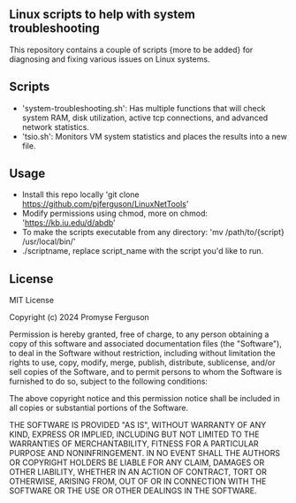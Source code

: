 ## Linux scripts to help with system troubleshooting
 This repository contains a couple of scripts {more to be added} for diagnosing and fixing various issues on Linux systems. 


## Scripts 
- 'system-troubleshooting.sh': Has multiple functions that will check system RAM, disk utilization, active tcp connections, and advanced network statistics. 
- 'tsio.sh': Monitors VM system statistics and places the results into a new file.

## Usage
- Install this repo locally 'git clone https://github.com/pjferguson/LinuxNetTools'
- Modify permissions using chmod, more on chmod: 'https://kb.iu.edu/d/abdb'
- To make the scripts executable from any directory: 'mv /path/to/{script} /usr/local/bin/'
- ./scriptname, replace script_name with the script you'd like to run. 

## License
MIT License

Copyright (c) 2024 Promyse Ferguson

Permission is hereby granted, free of charge, to any person obtaining a copy
of this software and associated documentation files (the "Software"), to deal
in the Software without restriction, including without limitation the rights
to use, copy, modify, merge, publish, distribute, sublicense, and/or sell
copies of the Software, and to permit persons to whom the Software is
furnished to do so, subject to the following conditions:

The above copyright notice and this permission notice shall be included in all
copies or substantial portions of the Software.

THE SOFTWARE IS PROVIDED "AS IS", WITHOUT WARRANTY OF ANY KIND, EXPRESS OR
IMPLIED, INCLUDING BUT NOT LIMITED TO THE WARRANTIES OF MERCHANTABILITY,
FITNESS FOR A PARTICULAR PURPOSE AND NONINFRINGEMENT. IN NO EVENT SHALL THE
AUTHORS OR COPYRIGHT HOLDERS BE LIABLE FOR ANY CLAIM, DAMAGES OR OTHER
LIABILITY, WHETHER IN AN ACTION OF CONTRACT, TORT OR OTHERWISE, ARISING FROM,
OUT OF OR IN CONNECTION WITH THE SOFTWARE OR THE USE OR OTHER DEALINGS IN THE
SOFTWARE.